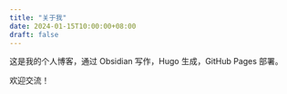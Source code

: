 ```yaml
---
title: "关于我"
date: 2024-01-15T10:00:00+08:00
draft: false
---
```


这是我的个人博客，通过 Obsidian 写作，Hugo 生成，GitHub Pages 部署。

欢迎交流！
